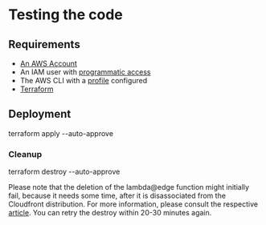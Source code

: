 # Testing the code

## Requirements

- [An AWS Account](https://aws.amazon.com/account/)
- An IAM user with [programmatic access](https://docs.aws.amazon.com/IAM/latest/UserGuide/id_credentials_access-keys.html)
- The AWS CLI with a [profile](https://docs.aws.amazon.com/cli/latest/userguide/cli-configure-profiles.html) configured
- [Terraform](https://developer.hashicorp.com/terraform/downloads)

## Deployment

terraform apply --auto-approve


### Cleanup

terraform destroy --auto-approve

Please note that the deletion of the lambda@edge function might initially fail, because it needs some time, after it is disassociated from the Cloudfront distribution. For more information, please consult the respective [article](https://docs.aws.amazon.com/AmazonCloudFront/latest/DeveloperGuide/lambda-edge-delete-replicas.html). You can retry the destroy within 20-30 minutes again. 